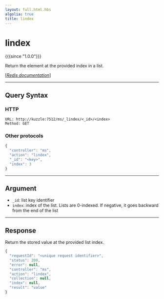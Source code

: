 ```yaml
---
layout: full.html.hbs
algolia: true
title: lindex
---
```


# lindex

{{{since "1.0.0"}}}

Return the element at the provided index in a list.

[[_Redis documentation_]](https://redis.io/commands/lindex)

---

## Query Syntax

### HTTP

```http
URL: http://kuzzle:7512/ms/_lindex/<_id>/<index>
Method: GET
```

### Other protocols


```js
{
  "controller": "ms",
  "action": "lindex",
  "_id": "<key>",
  "index": 3
}
```

---

## Argument

* `_id`: list key identifier
* `index`: index of the list. Lists are 0-indexed. If negative, it goes backward from the end of the list

---

## Response

Return the stored value at the provided list index.

```javascript
{
  "requestId": "<unique request identifier>",
  "status": 200,
  "error": null,
  "controller": "ms",
  "action": "lindex",
  "collection": null,
  "index": null,
  "result": "value"
}
```
